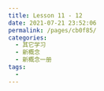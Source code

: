 ```yaml
---
title: Lesson 11 - 12
date: 2021-07-21 23:52:06
permalink: /pages/cb0f85/
categories:
  - 其它学习
  - 新概念
  - 新概念一册
tags:
  - 
---
```

